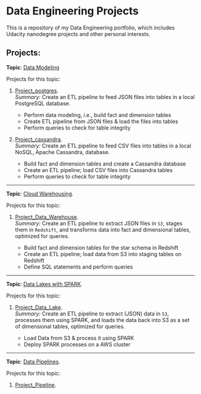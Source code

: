 # Data Engineering Projects

This is a repository of my Data Engineering portfolio, which includes Udacity nanodegree projects and other personal interests.   


  
## Projects:

**Topic**: [Data Modeling](./projects/DataModeling/)

Projects for this topic:
1. [Project_postgres](./projects/DataModeling/Project_Postgres).   
_Summary:_ Create an ETL pipeline to feed JSON files into tables in a local PostgreSQL database.  

    - Perform data modeling, i.e., build fact and dimension tables
    - Create ETL pipeline from JSON files & load the files into tables
    - Perform queries to check for table integrity
  
2. [Project_cassandra](./projects/DataModeling/Project_Cassandra).  
_Summary:_ Create an ETL pipeline to feed CSV files into tables in a local NoSQL, Apache Cassandra,  database.  

    - Build fact and dimension tables and create a Cassandra database
    - Create an ETL pipeline; load CSV files into Cassandra tables
    - Perform queries to check for table integrity

---
**Topic**: [Cloud Warehousing](./projects/CloudWarehousing).

Projects for this topic:  
1. [Project_Data_Warehouse](./projects/CloudWarehousing/Project_DataWarehouse).  
_Summary:_ Create an ETL pipeline to extract JSON files in `S3`, stages them in `Redshift`, and transforms data into fact and dimensional tables, optimized for queries.  

    - Build fact and dimension tables for the star schema in Redshift
    - Create an ETL pipeline; load data from S3 into staging  tables on Redshift
    - Define SQL statements and perform queries  

---
**Topic**: [Data Lakes with SPARK](./projects/DataLakes).

Projects for this topic:  
1. [Project_Data_Lake](./projects/DataLakes/Project_SPARK).  
_Summary:_ Create an ETL pipeline to extract (JSON) data in `S3`, processes them using SPARK, and loads the data back into S3 as a set of dimensional tables, optimized for queries.  

    - Load Data from S3 & process it using SPARK
    - Deploy SPARK processes on a AWS cluster  

---
**Topic**: [Data Pipelines](./projects/DataPipelines).

Projects for this topic:  
1. [Project_Pipeline](./projects/DataPipelines).  
